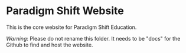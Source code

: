 # Paradigm Shift Website
This is the core website for Paradigm Shift Education.

*Warning*: Please do not rename this folder. It needs to be "docs" for the Github to find and host the website.
